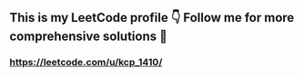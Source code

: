 ## This is my LeetCode profile 👇 Follow me for more comprehensive solutions 🤍
### https://leetcode.com/u/kcp_1410/
